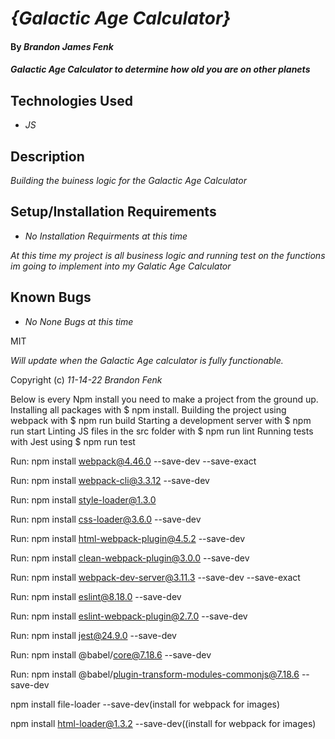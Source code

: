 

# _{Galactic Age Calculator}_

#### By _Brandon James Fenk_

#### _Galactic Age Calculator to determine how old you are on other planets_

## Technologies Used

* _JS_

## Description

_Building the buiness logic for the Galactic Age Calculator_

## Setup/Installation Requirements

* _No Installation Requirments at this time_

_At this time my project is all business logic and running test on the functions im going to implement into my Galatic Age Calculator_

## Known Bugs

* _No None Bugs at this time_

MIT

_Will update when the Galactic Age calculator is fully functionable._

Copyright (c) _11-14-22_ _Brandon Fenk_

Below is every Npm install you need to make a project from the ground up. Installing all packages with $ npm install.
Building the project using webpack with $ npm run build
Starting a development server with $ npm run start
Linting JS files in the src folder with $ npm run lint
Running tests with Jest using $ npm run test


Run: npm install webpack@4.46.0 --save-dev --save-exact

Run: npm install webpack-cli@3.3.12 --save-dev

Run: npm install style-loader@1.3.0

Run: npm install css-loader@3.6.0 --save-dev

Run: npm install html-webpack-plugin@4.5.2 --save-dev

Run: npm install clean-webpack-plugin@3.0.0 --save-dev

Run: npm install webpack-dev-server@3.11.3 --save-dev --save-exact

Run: npm install eslint@8.18.0 --save-dev

Run: npm install eslint-webpack-plugin@2.7.0 --save-dev

Run: npm install jest@24.9.0 --save-dev

Run: npm install @babel/core@7.18.6 --save-dev

Run: npm install @babel/plugin-transform-modules-commonjs@7.18.6 --save-dev

npm install file-loader --save-dev(install for webpack for images)

npm install html-loader@1.3.2 --save-dev((install for webpack for images)



